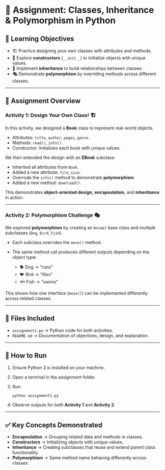 

# 📘 Assignment: Classes, Inheritance & Polymorphism in Python

## 🎯 Learning Objectives

* 🏗️ Practice designing your own classes with attributes and methods.
* 🔄 Explore **constructors** (`__init__`) to initialize objects with unique values.
* 🧬 Implement **inheritance** to build relationships between classes.
* 🎭 Demonstrate **polymorphism** by overriding methods across different classes.

---

## 📝 Assignment Overview

### **Activity 1: Design Your Own Class! 🏗️**

In this activity, we designed a **Book** class to represent real-world objects.

* Attributes: `title`, `author`, `pages`, `genre`.
* Methods: `read()`, `info()`.
* Constructor: Initializes each book with unique values.

We then extended the design with an **EBook** subclass:

* Inherited all attributes from `Book`.
* Added a new attribute: `file_size`.
* Overrode the `info()` method to demonstrate **polymorphism**.
* Added a new method: `download()`.

This demonstrates **object-oriented design**, **encapsulation**, and **inheritance** in action.

---

### **Activity 2: Polymorphism Challenge 🎭**

We explored **polymorphism** by creating an `Animal` base class and multiple subclasses (`Dog`, `Bird`, `Fish`).

* Each subclass overrides the `move()` method.
* The same method call produces different outputs depending on the object type:

  * 🐕 Dog → "runs"
  * 🐦 Bird → "flies"
  * 🐟 Fish → "swims"

This shows how one interface (`move()`) can be implemented differently across related classes.

---

## 📂 Files Included

* `assignment1.py` → Python code for both activities.
* `README.md` → Documentation of objectives, design, and explanation.

---

## 🚀 How to Run

1. Ensure Python 3 is installed on your machine.
2. Open a terminal in the assignment folder.
3. Run:

   ```bash
   python assignment1.py
   ```
4. Observe outputs for both **Activity 1** and **Activity 2**.

---

## ✅ Key Concepts Demonstrated

* **Encapsulation** → Grouping related data and methods in classes.
* **Constructors** → Initializing objects with unique values.
* **Inheritance** → Creating subclasses that reuse and extend parent class functionality.
* **Polymorphism** → Same method name behaving differently across classes.


